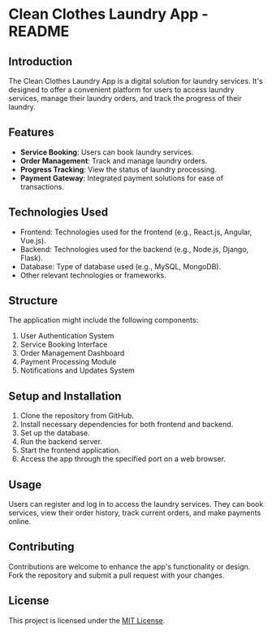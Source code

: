 
# Clean Clothes Laundry App - README

## Introduction
The Clean Clothes Laundry App is a digital solution for laundry services. It's designed to offer a convenient platform for users to access laundry services, manage their laundry orders, and track the progress of their laundry.

## Features
- **Service Booking**: Users can book laundry services.
- **Order Management**: Track and manage laundry orders.
- **Progress Tracking**: View the status of laundry processing.
- **Payment Gateway**: Integrated payment solutions for ease of transactions.

## Technologies Used
- Frontend: Technologies used for the frontend (e.g., React.js, Angular, Vue.js).
- Backend: Technologies used for the backend (e.g., Node.js, Django, Flask).
- Database: Type of database used (e.g., MySQL, MongoDB).
- Other relevant technologies or frameworks.

## Structure
The application might include the following components:
1. User Authentication System
2. Service Booking Interface
3. Order Management Dashboard
4. Payment Processing Module
5. Notifications and Updates System

## Setup and Installation
1. Clone the repository from GitHub.
2. Install necessary dependencies for both frontend and backend.
3. Set up the database.
4. Run the backend server.
5. Start the frontend application.
6. Access the app through the specified port on a web browser.

## Usage
Users can register and log in to access the laundry services. They can book services, view their order history, track current orders, and make payments online.

## Contributing
Contributions are welcome to enhance the app's functionality or design. Fork the repository and submit a pull request with your changes.

## License
This project is licensed under the [MIT License](LICENSE.md).
